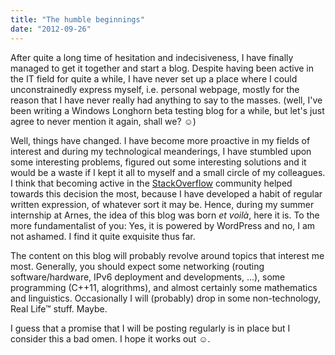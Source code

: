 ```yaml
---
title: "The humble beginnings"
date: "2012-09-26"
---
```


After quite a long time of hesitation and indecisiveness, I have finally managed to get it together and start a blog. Despite having been active in the IT field for quite a while, I have never set up a place where I could unconstrainedly express myself, i.e. personal webpage, mostly for the reason that I have never really had anything to say to the masses. (well, I've been writing a Windows Longhorn beta testing blog for a while, but let's just agree to never mention it again, shall we? ☺)

Well, things have changed. I have become more proactive in my fields of interest and during my technological meanderings, I have stumbled upon some interesting problems, figured out some interesting solutions and it would be a waste if I kept it all to myself and a small circle of my colleagues. I think that becoming active in the [StackOverflow](http://stackoverflow.com/) community helped towards this decision the most, because I have developed a habit of regular written expression, of whatever sort it may be. Hence, during my summer internship at Arnes, the idea of this blog was born _et voilà_, here it is. To the more fundamentalist of you: Yes, it is powered by WordPress and no, I am not ashamed. I find it quite exquisite thus far.

The content on this blog will probably revolve around topics that interest me most. Generally, you should expect some networking (routing software/hardware, IPv6 deployment and developments, ...), some programming (C++11, alogrithms), and almost certainly some mathematics and linguistics. Occasionally I will (probably) drop in some non-technology, Real Life™ stuff. Maybe.

I guess that a promise that I will be posting regularly is in place but I consider this a bad omen. I hope it works out ☺.
